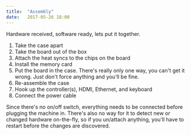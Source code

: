 ```yaml
---
title:  "Assembly"
date:   2017-05-26 18:00
---
```


Hardware received, software ready, lets put it together.

1. Take the case apart
2. Take the board out of the box
3. Attach the heat syncs to the chips on the board
4. Install the memory card
5. Put the board in the case. There's really only one way, you can't get it wrong. Just don't force anything and you'll be fine.
6. Re-assemble the case
7. Hook up the controller(s), HDMI, Ethernet, and keyboard
8. Connect the power cable

Since there's no on/off switch, everything needs to be connected before plugging the machine in. There's also no way for it to detect new or changed hardware on-the-fly, so if you un/attach anything, you'll have to restart before the changes are discovered.
